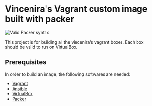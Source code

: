 # Vincenira's Vagrant custom image built with packer
![Valid Packer syntax](https://github.com/vincenira/packerboxes/actions/workflows/validate.yml/badge.svg)

This project is for building all the vincenira's vagrant boxes. Each box should be valid to run on VirtualBox.

## Prerequisites

In order to build an image, the following softwares are needed:

 - [Vagrant](https://vagrantup.com)
 - [Ansible](https://docs.ansible.com)
 - [VirtualBox](https://www.virtualbox.org)
 - [Packer](https://www.packer.io)

